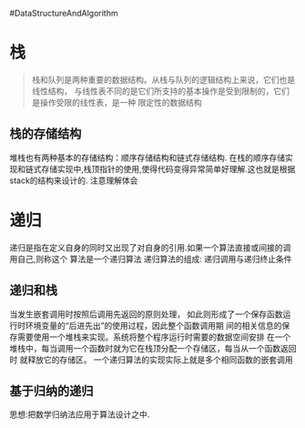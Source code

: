 #DataStructureAndAlgorithm


# 栈
> 栈和队列是两种重要的数据结构。从栈与队列的逻辑结构上来说，它们也是线性结构，
  与线性表不同的是它们所支持的基本操作是受到限制的，它们是操作受限的线性表，是一种
  限定性的数据结构

## 栈的存储结构
堆栈也有两种基本的存储结构：顺序存储结构和链式存储结构.
在栈的顺序存储实现和链式存储实现中,栈顶指针的使用,使得代码变得异常简单好理解.这也就是根据stack的结构来设计的.
注意理解体会

# 递归
递归是指在定义自身的同时又出现了对自身的引用.如果一个算法直接或间接的调用自己,则称这个
算法是一个递归算法
递归算法的组成:
递归调用与递归终止条件
## 递归和栈
当发生嵌套调用时按照后调用先返回的原则处理，
如此则形成了一个保存函数运行时环境变量的“后进先出”的使用过程，因此整个函数调用期
间的相关信息的保存需要使用一个堆栈来实现。系统将整个程序运行时需要的数据空间安排
在一个堆栈中，每当调用一个函数时就为它在栈顶分配一个存储区，每当从一个函数返回时
就释放它的存储区。
一个递归算法的实现实际上就是多个相同函数的嵌套调用

## 基于归纳的递归
思想:把数学归纳法应用于算法设计之中.